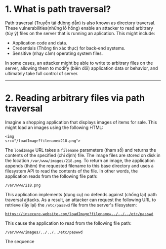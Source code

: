 # 1. What is path traversal?

Path traversal (Truyền tải đường dẫn) is also known as directory traversal. These vulnerabilities(những lổ hổng) enable an attacker to read arbitrary (tùy ý) files on the server that is running an aplication. This might include:

* Application code and data.
* Credentials (Thông tin xác thực) for back-end systems.
* Sensitive (nhạy cảm) operating system files.

In some cases, an attacker might be able to write to arbitrary files on the server, allowing them to modify (biến đổi) application data or behavior, and ultimately take full control of server.

--- 
# 2. Reading arbitrary files via path traversal

Imagine a shopping application that displays images of items for sale. This might load an images using the following HTML:

<code class="code-scrollable">&lt;img src="/loadImage?filename=218.png"&gt;</code> 

The <code class="code-scrollable">loadImage</code> URL takes a <code class="code-scrollable">filename</code> parameters (tham số) and returns the contents of the specified (chỉ định) file. The image files are stored on disk in the location <code class="code-scrollabel">/var/www/images/218.png</code>. To return an image, the application appends (thêm) the requested filename to this base directory and uses a filesystem API to read the contents of the file. In other words, the application reads from the following file path:

<code class="code-scrollable">/var/www/218.png</code> 

This application implements (dụng cụ) no defends against (chống lại) path traversal attacks. As a result, an attacker can request the following URL to retrieve (lấy lại) the <code class="code-scrollable">/etc/passwd</code> file from the server's filesystem:

<code class="code-scrollable">https://insecure-website.com/loadImage?filename=../../../etc/passwd</code>

This cause the application to read from the following file path:

<code class="code-scrollable">/var/www/images/../../../etc/paswwd</code>

The sequence <code>